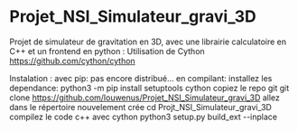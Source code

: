 # Projet_NSI_Simulateur_gravi_3D
Projet de simulateur de gravitation en 3D, avec une librairie calculatoire en C++ et un frontend en python :
Utilisation de Cython https://github.com/cython/cython


Instalation :
 avec pip:
    pas encore distribué...
 en compilant:
    installez les dependance:
      python3 -m pip install setuptools cython
    copiez le repo git
      git clone https://github.com/louwenus/Projet_NSI_Simulateur_gravi_3D
    allez dans le répertoire nouvelement crée
      cd Projt_NSI_Simulateur_gravi_3D
    compilez le code c++ avec cython
       python3 setup.py build_ext --inplace
    
